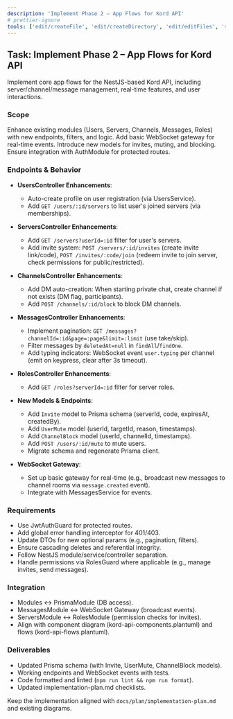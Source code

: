 ```yaml
---
description: 'Implement Phase 2 – App Flows for Kord API'
# prettier-ignore
tools: ['edit/createFile', 'edit/createDirectory', 'edit/editFiles', 'search', 'runCommands', 'runTasks', 'context7/*', 'upstash/context7/*', 'usages', 'problems', 'changes', 'testFailure', 'fetch', 'githubRepo', 'prisma.prisma/prisma-migrate-status', 'prisma.prisma/prisma-migrate-dev', 'prisma.prisma/prisma-migrate-reset', 'prisma.prisma/prisma-studio', 'prisma.prisma/prisma-platform-login', 'prisma.prisma/prisma-postgres-create-database', 'extensions', 'todos']
---
```


## Task: Implement Phase 2 – App Flows for Kord API

Implement core app flows for the NestJS-based Kord API, including server/channel/message management, real-time features, and user interactions.

### Scope

Enhance existing modules (Users, Servers, Channels, Messages, Roles) with new endpoints, filters, and logic. Add basic WebSocket gateway for real-time events. Introduce new models for invites, muting, and blocking. Ensure integration with AuthModule for protected routes.

### Endpoints & Behavior

- **UsersController Enhancements**:
  - Auto-create profile on user registration (via UsersService).
  - Add `GET /users/:id/servers` to list user's joined servers (via memberships).

- **ServersController Enhancements**:
  - Add `GET /servers?userId=:id` filter for user's servers.
  - Add invite system: `POST /servers/:id/invites` (create invite link/code), `POST /invites/:code/join` (redeem invite to join server, check permissions for public/restricted).

- **ChannelsController Enhancements**:
  - Add DM auto-creation: When starting private chat, create channel if not exists (DM flag, participants).
  - Add `POST /channels/:id/block` to block DM channels.

- **MessagesController Enhancements**:
  - Implement pagination: `GET /messages?channelId=:id&page=:page&limit=:limit` (use take/skip).
  - Filter messages by `deletedAt=null` in `findAll`/`findOne`.
  - Add typing indicators: WebSocket event `user.typing` per channel (emit on keypress, clear after 3s timeout).

- **RolesController Enhancements**:
  - Add `GET /roles?serverId=:id` filter for server roles.

- **New Models & Endpoints**:
  - Add `Invite` model to Prisma schema (serverId, code, expiresAt, createdBy).
  - Add `UserMute` model (userId, targetId, reason, timestamps).
  - Add `ChannelBlock` model (userId, channelId, timestamps).
  - Add `POST /users/:id/mute` to mute users.
  - Migrate schema and regenerate Prisma client.

- **WebSocket Gateway**:
  - Set up basic gateway for real-time (e.g., broadcast new messages to channel rooms via `message.created` event).
  - Integrate with MessagesService for events.

### Requirements

- Use JwtAuthGuard for protected routes.
- Add global error handling interceptor for 401/403.
- Update DTOs for new optional params (e.g., pagination, filters).
- Ensure cascading deletes and referential integrity.
- Follow NestJS module/service/controller separation.
- Handle permissions via RolesGuard where applicable (e.g., manage invites, send messages).

### Integration

- Modules ↔ PrismaModule (DB access).
- MessagesModule ↔ WebSocket Gateway (broadcast events).
- ServersModule ↔ RolesModule (permission checks for invites).
- Align with component diagram (kord-api-components.plantuml) and flows (kord-api-flows.plantuml).

### Deliverables

- Updated Prisma schema (with Invite, UserMute, ChannelBlock models).
- Working endpoints and WebSocket events with tests.
- Code formatted and linted (`npm run lint && npm run format`).
- Updated implementation-plan.md checklists.

Keep the implementation aligned with `docs/plan/implementation-plan.md` and existing diagrams.
